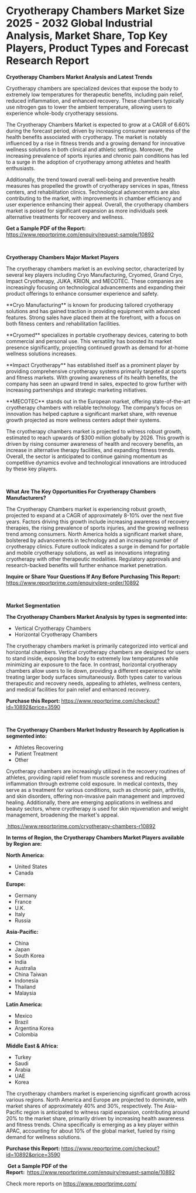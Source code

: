 <p><h1>Cryotherapy Chambers Market Size 2025 - 2032 Global Industrial Analysis, Market Share, Top Key Players, Product Types and Forecast Research Report</h1></p><p><strong>Cryotherapy Chambers Market Analysis and Latest Trends</strong></p>
<p><p>Cryotherapy chambers are specialized devices that expose the body to extremely low temperatures for therapeutic benefits, including pain relief, reduced inflammation, and enhanced recovery. These chambers typically use nitrogen gas to lower the ambient temperature, allowing users to experience whole-body cryotherapy sessions.</p><p>The Cryotherapy Chambers Market is expected to grow at a CAGR of 6.60% during the forecast period, driven by increasing consumer awareness of the health benefits associated with cryotherapy. The market is notably influenced by a rise in fitness trends and a growing demand for innovative wellness solutions in both clinical and athletic settings. Moreover, the increasing prevalence of sports injuries and chronic pain conditions has led to a surge in the adoption of cryotherapy among athletes and health enthusiasts.</p><p>Additionally, the trend toward overall well-being and preventive health measures has propelled the growth of cryotherapy services in spas, fitness centers, and rehabilitation clinics. Technological advancements are also contributing to the market, with improvements in chamber efficiency and user experience enhancing their appeal. Overall, the cryotherapy chambers market is poised for significant expansion as more individuals seek alternative treatments for recovery and wellness.</p></p>
<p><strong>Get a Sample PDF of the Report:&nbsp;</strong> <a href="https://www.reportprime.com/enquiry/request-sample/10892?utm_campaign=2514&utm_medium=2&utm_source=Github&utm_content=ia&utm_term=20032025&utm_id=cryotherapy-chambers">https://www.reportprime.com/enquiry/request-sample/10892</a></p>
<p>&nbsp;</p>
<p><strong>Cryotherapy Chambers Major Market Players</strong></p>
<p><p>The cryotherapy chambers market is an evolving sector, characterized by several key players including Cryo Manufacturing, Cryomed, Grand Cryo, Impact Cryotherapy, JUKA, KRION, and MECOTEC. These companies are increasingly focusing on technological advancements and expanding their product offerings to enhance consumer experience and safety.</p><p>**Cryo Manufacturing** is known for producing tailored cryotherapy solutions and has gained traction in providing equipment with advanced features. Strong sales have placed them at the forefront, with a focus on both fitness centers and rehabilitation facilities.</p><p>**Cryomed** specializes in portable cryotherapy devices, catering to both commercial and personal use. This versatility has boosted its market presence significantly, projecting continued growth as demand for at-home wellness solutions increases.</p><p>**Impact Cryotherapy** has established itself as a prominent player by providing comprehensive cryotherapy systems primarily targeted at sports and fitness markets. With growing awareness of its health benefits, the company has seen an upward trend in sales, expected to grow further with increasing partnerships and strategic marketing initiatives.</p><p>**MECOTEC** stands out in the European market, offering state-of-the-art cryotherapy chambers with reliable technology. The company’s focus on innovation has helped capture a significant market share, with revenue growth projected as more wellness centers adopt their systems.</p><p>The cryotherapy chambers market is projected to witness robust growth, estimated to reach upwards of $300 million globally by 2026. This growth is driven by rising consumer awareness of health and recovery benefits, an increase in alternative therapy facilities, and expanding fitness trends. Overall, the sector is anticipated to continue gaining momentum as competitive dynamics evolve and technological innovations are introduced by these key players.</p></p>
<p>&nbsp;</p>
<p><strong>What Are The Key Opportunities For Cryotherapy Chambers Manufacturers?</strong></p>
<p><p>The Cryotherapy Chambers market is experiencing robust growth, projected to expand at a CAGR of approximately 8-10% over the next five years. Factors driving this growth include increasing awareness of recovery therapies, the rising prevalence of sports injuries, and the growing wellness trend among consumers. North America holds a significant market share, bolstered by advancements in technology and an increasing number of cryotherapy clinics. Future outlook indicates a surge in demand for portable and mobile cryotherapy solutions, as well as innovations integrating cryotherapy with other therapeutic modalities. Regulatory approvals and research-backed benefits will further enhance market penetration.</p></p>
<p><strong>Inquire or Share Your Questions If Any Before Purchasing This Report:</strong> <a href="https://www.reportprime.com/enquiry/pre-order/10892?utm_campaign=2514&utm_medium=2&utm_source=Github&utm_content=ia&utm_term=20032025&utm_id=cryotherapy-chambers">https://www.reportprime.com/enquiry/pre-order/10892</a></p>
<p>&nbsp;</p>
<p><strong>Market Segmentation</strong></p>
<p><strong>The Cryotherapy Chambers Market Analysis by types is segmented into:</strong></p>
<p><ul><li>Vertical Cryotherapy Chambers</li><li>Horizontal Cryotherapy Chambers</li></ul></p>
<p><p>The cryotherapy chambers market is primarily categorized into vertical and horizontal chambers. Vertical cryotherapy chambers are designed for users to stand inside, exposing the body to extremely low temperatures while minimizing air exposure to the face. In contrast, horizontal cryotherapy chambers allow users to lie down, providing a different experience while treating larger body surfaces simultaneously. Both types cater to various therapeutic and recovery needs, appealing to athletes, wellness centers, and medical facilities for pain relief and enhanced recovery.</p></p>
<p><strong>Purchase this Report:&nbsp;</strong><a href="https://www.reportprime.com/checkout?id=10892&price=3590&utm_campaign=2514&utm_medium=2&utm_source=Github&utm_content=ia&utm_term=20032025&utm_id=cryotherapy-chambers">https://www.reportprime.com/checkout?id=10892&price=3590</a></p>
<p>&nbsp;</p>
<p><strong>The Cryotherapy Chambers Market Industry Research by Application is segmented into:</strong></p>
<p><ul><li>Athletes Recovering</li><li>Patient Treatment</li><li>Other</li></ul></p>
<p><p>Cryotherapy chambers are increasingly utilized in the recovery routines of athletes, providing rapid relief from muscle soreness and reducing inflammation through extreme cold exposure. In medical contexts, they serve as a treatment for various conditions, such as chronic pain, arthritis, and skin disorders, offering non-invasive pain management and improved healing. Additionally, there are emerging applications in wellness and beauty sectors, where cryotherapy is used for skin rejuvenation and weight management, broadening the market's appeal.</p></p>
<p><a href="https://www.reportprime.com/cryotherapy-chambers-r10892?utm_campaign=2514&utm_medium=2&utm_source=Github&utm_content=ia&utm_term=20032025&utm_id=cryotherapy-chambers">&nbsp;https://www.reportprime.com/cryotherapy-chambers-r10892</a></p>
<p><strong>In terms of Region, the Cryotherapy Chambers Market Players available by Region are:</strong></p>
<p>
    <p> <strong> North America: </strong>
        <ul>
            <li>United States</li>
            <li>Canada</li>
        </ul>
        </p> 
    <p> <strong> Europe: </strong>
        <ul>
            <li>Germany</li>
            <li>France</li>
            <li>U.K.</li>
            <li>Italy</li>
            <li>Russia</li>
        </ul>
        </p> 
    <p> <strong> Asia-Pacific: </strong>
        <ul>
            <li>China</li>
            <li>Japan</li>
            <li>South Korea</li>
            <li>India</li>
            <li>Australia</li>
            <li>China Taiwan</li>
            <li>Indonesia</li>
            <li>Thailand</li>
            <li>Malaysia</li>
        </ul>
        </p> 
    <p> <strong> Latin America: </strong>
        <ul>
            <li>Mexico</li>
            <li>Brazil</li>
            <li>Argentina Korea</li>
            <li>Colombia</li>
        </ul>
        </p> 
    <p> <strong> Middle East & Africa: </strong>
        <ul>
            <li>Turkey</li>
            <li>Saudi</li>
            <li>Arabia</li>
            <li>UAE</li>
            <li>Korea</li>
        </ul>
    </p>
    </p>
<p><p>The cryotherapy chambers market is experiencing significant growth across various regions. North America and Europe are projected to dominate, with market shares of approximately 40% and 30%, respectively. The Asia-Pacific region is anticipated to witness rapid expansion, contributing around 20% to the market share, primarily driven by increasing health awareness and fitness trends. China specifically is emerging as a key player within APAC, accounting for about 10% of the global market, fueled by rising demand for wellness solutions.</p></p>
<p><strong>Purchase this Report: </strong><a href="https://www.reportprime.com/checkout?id=10892&price=3590&utm_campaign=2514&utm_medium=2&utm_source=Github&utm_content=ia&utm_term=20032025&utm_id=cryotherapy-chambers">https://www.reportprime.com/checkout?id=10892&price=3590</a></p>
<p>&nbsp;<strong>Get a Sample PDF of the Report:&nbsp;&nbsp;</strong><a href="https://www.reportprime.com/enquiry/request-sample/10892?utm_campaign=2514&utm_medium=2&utm_source=Github&utm_content=ia&utm_term=20032025&utm_id=cryotherapy-chambers">https://www.reportprime.com/enquiry/request-sample/10892</a></p>
<p><strong></strong></p>
<p>Check more reports on <a href="https://www.reportprime.com/?utm_campaign=2514&utm_medium=2&utm_source=Github&utm_content=ia&utm_term=20032025&utm_id=cryotherapy-chambers">https://www.reportprime.com/</a></p>